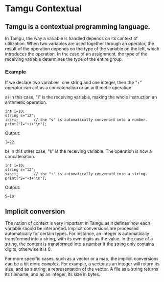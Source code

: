 # Tamgu Contextual

## Tamgu is a contextual programming language.

In Tamgu, the way a variable is handled depends on its context of utilization. When two variables are used together through an operator, the result of the operation depends on the type of the variable on the left, which introduces the operation. In the case of an assignment, the type of the receiving variable determines the type of the entire group.

### Example

If we declare two variables, one string and one integer, then the "+" operator can act as a concatenation or an arithmetic operation.

a) In this case, "i" is the receiving variable, making the whole instruction an arithmetic operation.

```
int i=10;
string s="12";
i=s+i;       // the "s" is automatically converted into a number.
print("I="+i+"\n");
```

Output:
```
I=22
```

b) In this other case, "s" is the receiving variable. The operation is now a concatenation.

```
int i=10;
string s="12";
s=s+i;       // the "i" is automatically converted into a string.
print("S="+s+"\n");
```

Output:
```
S=10
```

## Implicit conversion

The notion of context is very important in Tamgu as it defines how each variable should be interpreted. Implicit conversions are processed automatically for certain types. For instance, an integer is automatically transformed into a string, with its own digits as the value. In the case of a string, the content is transformed into a number if the string only contains digits, otherwise it is 0.

For more specific cases, such as a vector or a map, the implicit conversions can be a bit more complex. For example, a vector as an integer will return its size, and as a string, a representation of the vector. A file as a string returns its filename, and as an integer, its size in bytes.
